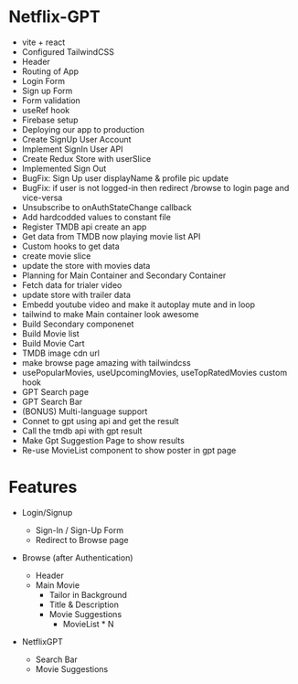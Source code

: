 # Netflix-GPT

- vite + react
- Configured TailwindCSS
- Header
- Routing of App
- Login Form
- Sign up Form
- Form validation
- useRef hook
- Firebase setup
- Deploying our app to production
- Create SignUp User Account 
- Implement SignIn User API
- Create Redux Store with userSlice
- Implemented Sign Out
- BugFix: Sign Up user displayName & profile pic update
- BugFix: if user is not logged-in then redirect /browse to login page and vice-versa
- Unsubscribe to onAuthStateChange callback
- Add hardcodded values to constant file
- Register TMDB api create an app 
- Get data from TMDB now playing movie list API 
- Custom hooks to get data
- create movie slice
- update the store with movies data
- Planning for Main Container and Secondary Container
- Fetch data for trialer video
- update store with trailer data
- Embedd youtube video and make it autoplay mute and in loop
- tailwind to make Main container look awesome
- Build Secondary componenet
- Build Movie list
- Build Movie Cart
- TMDB image cdn url
- make browse page amazing with tailwindcss
- usePopularMovies, useUpcomingMovies, useTopRatedMovies custom hook
- GPT Search page
- GPT Search Bar
- (BONUS) Multi-language support
- Connet to gpt using api and get the result
- Call the tmdb api with gpt result
- Make Gpt Suggestion Page to show results 
- Re-use MovieList component to show poster in gpt page



# Features
- Login/Signup 
    - Sign-In / Sign-Up Form
    - Redirect to Browse page

- Browse (after Authentication)
    - Header
    - Main Movie
        - Tailor in Background
        - Title & Description
        - Movie Suggestions
            - MovieList * N

- NetflixGPT
    - Search Bar
    - Movie Suggestions



